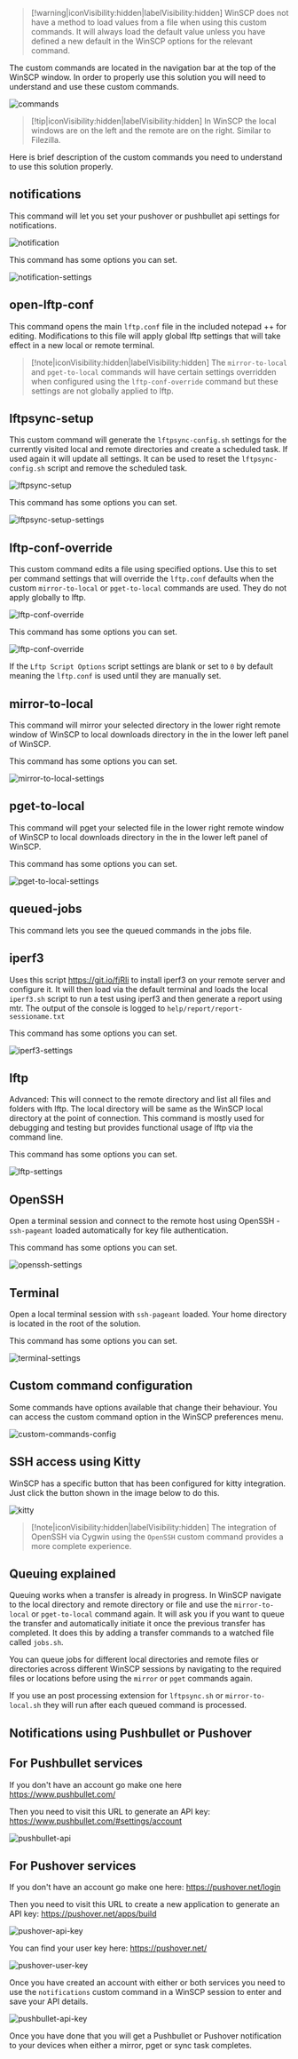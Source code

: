 > [!warning|iconVisibility:hidden|labelVisibility:hidden] WinSCP does not have a method to load values from a file when using this custom commands. It will always load the default value unless you have defined a new default in the WinSCP options for the relevant command.

The custom commands are located in the navigation bar at the top of the WinSCP window. In order to properly use this solution you will need to understand and use these custom commands.

![commands](assets/img-docs/commands.jpg)

> [!tip|iconVisibility:hidden|labelVisibility:hidden] In WinSCP the local windows are on the left and the remote are on the right. Similar to Filezilla.

Here is brief description of the custom commands you need to understand to use this solution properly.

## notifications

This command will let you set your pushover or pushbullet api settings for notifications.

![notification](assets/img-docs/notifications.jpg)

This command has some options you can set.

![notification-settings](assets/img-docs/notifications-settings.jpg)

## open-lftp-conf

This command opens the main `lftp.conf` file in the  included notepad ++ for editing. Modifications to this file will apply global lftp settings that will take effect in a new local or remote terminal.

> [!note|iconVisibility:hidden|labelVisibility:hidden] The `mirror-to-local` and `pget-to-local` commands will have certain settings overridden when configured using the `lftp-conf-override` command but these settings are not globally applied to lftp.

## lftpsync-setup

This custom command will generate the `lftpsync-config.sh` settings for the currently visited local and remote directories and create a scheduled task. If used again it will update all settings. It can be used to reset the `lftpsync-config.sh` script and remove the scheduled task.

![lftpsync-setup](assets/img-docs/lftpsync-setup.jpg)

This command has some options you can set.

![lftpsync-setup-settings](assets/img-docs/lftpsync-setup-settings.jpg)

## lftp-conf-override

This custom command edits a file using specified options. Use this to set per command settings that will override the `lftp.conf` defaults when the custom `mirror-to-local` or `pget-to-local` commands are used. They do not apply globally to lftp.

![lftp-conf-override](assets/img-docs/lftp-conf-override.jpg)

This command has some options you can set.

![lftp-conf-override](assets/img-docs/lftp-conf-override-settings.jpg)

If the `Lftp Script Options` script settings are blank or set to `0` by default meaning the `lftp.conf` is used until they are manually set.

## mirror-to-local

This command will mirror your selected directory in the lower right remote window of WinSCP to local downloads directory in the in the lower left panel of WinSCP.

This command has some options you can set.

![mirror-to-local-settings](assets/img-docs/mirror-to-local-settings.jpg)

## pget-to-local

This command will pget your selected file in the lower right remote window of WinSCP to local downloads directory in the in the lower left panel of WinSCP.

This command has some options you can set.

![pget-to-local-settings](assets/img-docs/pget-to-local-settings.jpg)

## queued-jobs

This command lets you see the queued commands in the jobs file.

## iperf3

Uses this script <https://git.io/fjRIi> to install iperf3 on your remote server and configure it. It will then load via the default terminal and loads the local `iperf3.sh` script to run a test using iperf3 and then generate a report using mtr. The output of the console is logged to `help/report/report-sessioname.txt`

This command has some options you can set.

![iperf3-settings](assets/img-docs/iperf3-settings.jpg)

## lftp

Advanced: This will connect to the remote directory and list all files and folders with lftp. The local directory will be same as the WinSCP local directory at the point of connection. This command is mostly used for debugging and testing but provides functional usage of lftp via the command line.

This command has some options you can set.

![lftp-settings](assets/img-docs/lftp-settings.jpg)

## OpenSSH

Open a terminal session and connect to the remote host using OpenSSH - `ssh-pageant` loaded automatically for key file authentication.

This command has some options you can set.

![openssh-settings](assets/img-docs/openssh-settings.jpg)

## Terminal

Open a local terminal session with `ssh-pageant` loaded. Your home directory is located in the root of the solution.

This command has some options you can set.

![terminal-settings](assets/img-docs/terminal-settings.jpg)

## Custom command configuration

Some commands have options available that change their behaviour. You can access the custom command option in the WinSCP preferences menu.

![custom-commands-config](assets/img-docs/custom-commands-config.jpg)

## SSH access using Kitty

WinSCP has a specific button that has been configured for kitty integration. Just click the button shown in the image below to do this.

![kitty](assets/img-docs/kitty.jpg)

> [!note|iconVisibility:hidden|labelVisibility:hidden] The integration of OpenSSH via Cygwin using the `OpenSSH` custom command provides a more complete experience.

## Queuing explained

Queuing works when a transfer is already in progress. In WinSCP navigate to the local directory and remote directory or file and use the `mirror-to-local` or `pget-to-local` command again. It will ask you if you want to queue the transfer and automatically initiate it once the previous transfer has completed. It does this by adding a transfer commands to a watched file called `jobs.sh`.

You can queue jobs for different local directories and remote files or directories across different WinSCP sessions by navigating to the required files or locations before using the `mirror` or `pget` commands again.

If you use an post processing extension for `lftpsync.sh` or `mirror-to-local.sh` they will run after each queued command is processed.

## Notifications using Pushbullet or Pushover

## For Pushbullet services

If you don't have an account go make one here <https://www.pushbullet.com/>

Then you need to visit this URL to generate an API key: <https://www.pushbullet.com/#settings/account>

![pushbullet-api](assets/img-docs/pushbullet-api.jpg)

## For Pushover services

If you don't have an account go make one here: <https://pushover.net/login>

Then you need to visit this URL to create a new application to generate an API key: <https://pushover.net/apps/build>

![pushover-api-key](assets/img-docs/pushover-api.jpg)

You can find your user key here: <https://pushover.net/>

![pushover-user-key](assets/img-docs/pushover-user-key.jpg)

Once you have created an account with either or both services you need to use the `notifications` custom command in a WinSCP session to enter and save your API details.

![pushbullet-api-key](assets/img-docs/pushbullet-api-key.jpg)

Once you have done that you will get a Pushbullet or Pushover notification to your devices when either a mirror, pget or sync task completes.